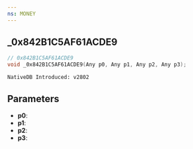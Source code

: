 ```yaml
---
ns: MONEY 
---
```


## _0x842B1C5AF61ACDE9

```c
// 0x842B1C5AF61ACDE9 
void _0x842B1C5AF61ACDE9(Any p0, Any p1, Any p2, Any p3);
```

```
NativeDB Introduced: v2802
```

## Parameters
* **p0**:
* **p1**:
* **p2**:
* **p3**:
